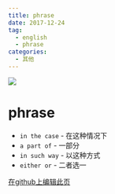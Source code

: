 ```yaml
---
title: phrase
date: 2017-12-24
tag: 
  - english
  - phrase
categories:
  - 其他
---
```

![](/imgs/english/theme/phrase.jpg)

# phrase

- `in the case` - 在这种情况下
- `a part of` - 一部分
- `in such way` - 以这种方式
- `either or` - 二者选一

[在github上编辑此页](https://github.com/Iwouldliketobeapig/hexo-dt/edit/master/source/_posts/english/phrase.md)